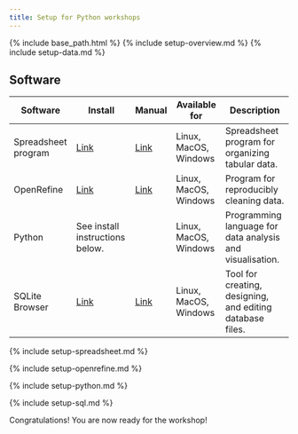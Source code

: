 ```yaml
---
title: Setup for Python workshops
---
```


{% include base_path.html %}
{% include setup-overview.md %}
{% include setup-data.md %}

## Software

| Software | Install | Manual | Available for | Description |
| -------- | ------------ | ------ | ------------- | ----------- |
| Spreadsheet program | [Link](https://www.libreoffice.org/download/download/) | [Link](https://documentation.libreoffice.org/en/english-documentation/) | Linux, MacOS, Windows | Spreadsheet program for organizing tabular data. |
| OpenRefine |[Link](http://openrefine.org/download.html) | [Link](http://openrefine.org/documentation.html) | Linux, MacOS, Windows | Program for reproducibly cleaning data. |
| Python | See install instructions below. |  | Linux, MacOS, Windows | Programming language for data analysis and visualisation. |
| SQLite Browser | [Link](http://sqlitebrowser.org/dl/) | [Link](https://github.com/sqlitebrowser/sqlitebrowser/wiki) | Linux, MacOS, Windows | Tool for creating, designing, and editing database files. |


{% include setup-spreadsheet.md %}

{% include setup-openrefine.md %}

{% include setup-python.md %}

{% include setup-sql.md %}

Congratulations! You are now ready for the workshop!
